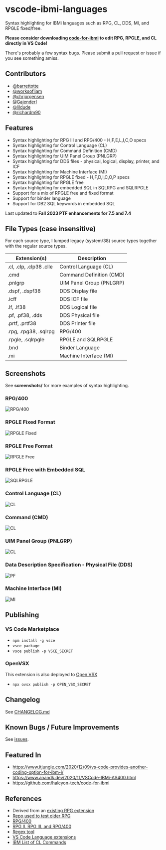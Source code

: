 # vscode-ibmi-languages

Syntax highlighting for IBMi languages such as RPG, CL, DDS, MI, and RPGLE fixed/free.

**Please consider downloading [code-for-ibmi](https://github.com/halcyon-tech/code-for-ibmi) to edit RPG, RPGLE, and CL directly in VS Code!**

There's probably a few syntax bugs. Please submit a pull request or issue if you see something amiss.

## Contributors

* [@barrettotte](https://github.com/barrettotte)
* [@worksofliam](https://github.com/worksofliam)
* [@chrjorgensen](https://github.com/chrjorgensen)
* [@GajenderI](https://github.com/GajenderI)
* [@lildude](https://github.com/lildude)
* [@richardm90](https://github.com/richardm90)

## Features

* Syntax highlighting for RPG III and RPG/400 - H,F,E,L,I,C,O specs
* Syntax highlighting for Control Language (CL)
* Syntax highlighting for Command Definition (CMD)
* Syntax highlighting for UIM Panel Group (PNLGRP)
* Syntax highlighting for DDS files - physical, logical, display, printer, and ICF
* Syntax highlighting for Machine Interface (MI)
* Syntax highlighting for RPGLE fixed - H,F,D,I,C,O,P specs
* Syntax highlighting for RPGLE free
* Syntax highlighting for embedded SQL in SQLRPG and SQLRPGLE
* Support for a mix of RPGLE free and fixed format
* Support for binder language
* Support for DB2 SQL keywords in embedded SQL

Last updated to **Fall 2023 PTF enhancements for 7.5 and 7.4**

## File Types (case insensitive)

For each source type, I lumped legacy (system/38) source types together with the regular source types.

| Extension(s)                  | Description        |
| ----------------------------- | ------------------ |
| .cl, .clp, .clp38 .clle       | Control Language (CL) |
| .cmd                          | Command Definition (CMD) |
| .pnlgrp                       | UIM Panel Group (PNLGRP) |
| .dspf, .dspf38                | DDS Display file   |
| .icff                         | DDS ICF file       |
| .lf, .lf38                    | DDS Logical file   |
| .pf, .pf38, .dds              | DDS Physical file  |
| .prtf, .prtf38                | DDS Printer file   |
| .rpg, .rpg38, .sqlrpg         | RPG/400            |
| .rpgle, .sqlrpgle             | RPGLE and SQLRPGLE |
| .bnd                          | Binder Language    |
| .mi                           | Machine Interface (MI) |

## Screenshots

See **screenshots/** for more examples of syntax highlighting.

### RPG/400

![RPG/400](https://raw.githubusercontent.com/barrettotte/vscode-ibmi-languages/master/screenshots/rpg400.png)

### RPGLE Fixed Format

![RPGLE Fixed](https://raw.githubusercontent.com/barrettotte/vscode-ibmi-languages/master/screenshots/rpglefixed.PNG)

### RPGLE Free Format

![RPGLE Free](https://raw.githubusercontent.com/barrettotte/vscode-ibmi-languages/master/screenshots/rpglefree.PNG)

### RPGLE Free with Embedded SQL

![SQLRPGLE](https://raw.githubusercontent.com/barrettotte/vscode-ibmi-languages/master/screenshots/sqlrpgle.PNG)

### Control Language (CL)

![CL](https://raw.githubusercontent.com/barrettotte/vscode-ibmi-languages/master/screenshots/cl.png)

### Command (CMD)

![CL](https://raw.githubusercontent.com/barrettotte/vscode-ibmi-languages/master/screenshots/cmd.png)

### UIM Panel Group (PNLGRP)

![CL](https://raw.githubusercontent.com/barrettotte/vscode-ibmi-languages/master/screenshots/pnlgrp.png)

### Data Description Specification - Physical File (DDS)

![PF](https://raw.githubusercontent.com/barrettotte/vscode-ibmi-languages/master/screenshots/pf.PNG)

### Machine Interface (MI)

![MI](https://raw.githubusercontent.com/barrettotte/vscode-ibmi-languages/master/screenshots/mi.PNG)

## Publishing

### VS Code Marketplace

* `npm install -g vsce`
* `vsce package`
* `vsce publish -p VSCE_SECRET`

### OpenVSX

This extension is also deployed to [Open VSX](https://open-vsx.org/extension/barrettotte/ibmi-languages)

* `npx ovsx publish -p OPEN_VSX_SECRET`

## Changelog

See [CHANGELOG.md](https://github.com/barrettotte/vscode-ibmi-languages/blob/master/CHANGELOG.md)

## Known Bugs / Future Improvements

See [issues](https://github.com/barrettotte/vscode-ibmi-languages/issues).

## Featured In

* <https://www.itjungle.com/2020/12/09/vs-code-provides-another-coding-option-for-ibm-i/>
* <https://www.anandk.dev/2020/11/VSCode-IBMi-AS400.html>
* <https://github.com/halcyon-tech/code-for-ibmi>

## References

* Derived from an [existing RPG extension](https://github.com/NielsLiisberg/RPG-for-VSCode)
* [Repo used to test older RPG](https://github.com/worksofliam/flight400)
* [RPG/400](https://www.ibm.com/support/knowledgecenter/SSAE4W_9.6.0/com.ibm.etools.iseries.langref.doc/evferlsh02.htm#ToC)
* [RPG II, RPG III, and RPG/400](https://isbnsearch.org/isbn/0878352465)
* [Regex tool](https://regexr.com/)
* [VS Code Language extensions](https://code.visualstudio.com/api/language-extensions/overview)
* [IBM List of CL Commands](https://www.ibm.com/docs/en/i/7.5?topic=language-alphabetic-list-cl-commands-by-command-name)
